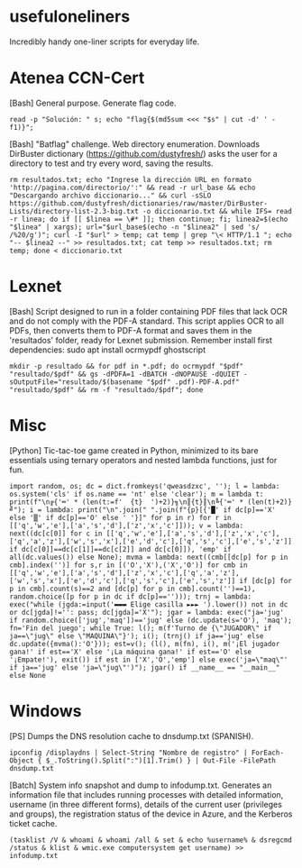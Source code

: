 # usefuloneliners
Incredibly handy one-liner scripts for everyday life.
# Atenea CCN-Cert
[Bash] General purpose. Generate flag code.
    
    read -p "Solución: " s; echo "flag{$(md5sum <<< "$s" | cut -d' ' -f1)}";

[Bash] "Batflag" challenge. Web directory enumeration. Downloads DirBuster dictionary (https://github.com/dustyfresh/) asks the user for a directory to test and try every word, saving the results.

    rm resultados.txt; echo "Ingrese la dirección URL en formato 'http://pagina.com/directorio/':" && read -r url_base && echo "Descargando archivo diccionario..." && curl -sSLO https://github.com/dustyfresh/dictionaries/raw/master/DirBuster-Lists/directory-list-2.3-big.txt -o diccionario.txt && while IFS= read -r linea; do if [[ $linea == \#* ]]; then continue; fi; linea2=$(echo "$linea" | xargs); url="$url_base$(echo -n "$linea2" | sed 's/ /%20/g')"; curl -I "$url" > temp; cat temp | grep "\< HTTP/1.1 "; echo "-- $linea2 --" >> resultados.txt; cat temp >> resultados.txt; rm temp; done < diccionario.txt

# Lexnet

[Bash] Script designed to run in a folder containing PDF files that lack OCR and do not comply with the PDF-A standard. This script applies OCR to all PDFs, then converts them to PDF-A format and saves them in the 'resultados' folder, ready for Lexnet submission. Remember install first dependencies: sudo apt install ocrmypdf ghostscript

    mkdir -p resultado && for pdf in *.pdf; do ocrmypdf "$pdf" "resultado/$pdf" && gs -dPDFA=1 -dBATCH -dNOPAUSE -dQUIET -sOutputFile="resultado/$(basename "$pdf" .pdf)-PDF-A.pdf" "resultado/$pdf" && rm -f "resultado/$pdf"; done

# Misc

[Python]  Tic-tac-toe game created in Python, minimized to its bare essentials using ternary operators and nested lambda functions, just for fun.

    import random, os; dc = dict.fromkeys('qweasdzxc', ''); l = lambda: os.system('cls' if os.name == 'nt' else 'clear'); m = lambda t: print(f"\n╔{'═' * (len(t:=f'  {t}  ')+2)}╗\n║{t}║\n╚{'═' * (len(t)+2)}╝"); i = lambda: print("\n".join(" ".join(f"{p}[{'█' if dc[p]=='X' else '▒' if dc[p]=='O' else ' '}]" for p in r) for r in [['q','w','e'],['a','s','d'],['z','x','c']])); v = lambda: next((dc[c[0]] for c in [['q','w','e'],['a','s','d'],['z','x','c'],['q','a','z'],['w','s','x'],['e','d','c'],['q','s','c'],['e','s','z']] if dc[c[0]]==dc[c[1]]==dc[c[2]] and dc[c[0]]), 'emp' if all(dc.values()) else None); mvma = lambda: next((cmb[[dc[p] for p in cmb].index('')] for s,r in [('O','X'),('X','O')] for cmb in [['q','w','e'],['a','s','d'],['z','x','c'],['q','a','z'],['w','s','x'],['e','d','c'],['q','s','c'],['e','s','z']] if [dc[p] for p in cmb].count(s)==2 and [dc[p] for p in cmb].count('')==1), random.choice([p for p in dc if dc[p]==''))); trnj = lambda: exec("while (jgda:=input('▬▬▬ Elige casilla ►►► ').lower()) not in dc or dc[jgda]!='': pass; dc[jgda]='X'"); jgar = lambda: exec("ja='jug' if random.choice(['jug','maq'])=='jug' else (dc.update(s='O'), 'maq'); fn='Fin del juego'; while True: l(); m(f'Turno de {\"JUGADOR\" if ja==\"jug\" else \"MAQUINA\"}'); i(); (trnj() if ja=='jug' else dc.update({mvma():'O'})); est=v(); (l(), m(fn), i(), m('¡El jugador gana!' if est=='X' else '¡La máquina gana!' if est=='O' else '¡Empate!'), exit()) if est in ['X','O','emp'] else exec('ja=\"maq\"' if ja=='jug' else 'ja=\"jug\"')"); jgar() if __name__ == "__main__" else None

    
# Windows

[PS] Dumps the DNS resolution cache to dnsdump.txt (SPANISH).

    ipconfig /displaydns | Select-String "Nombre de registro" | ForEach-Object { $_.ToString().Split(":")[1].Trim() } | Out-File -FilePath dnsdump.txt

[Batch] System info snapshot and dump to infodump.txt. Generates an information file that includes running processes with detailed information, username (in three different forms), details of the current user (privileges and groups), the registration status of the device in Azure, and the Kerberos ticket cache.

    (tasklist /V & whoami & whoami /all & set & echo %username% & dsregcmd /status & klist & wmic.exe computersystem get username) >> infodump.txt
